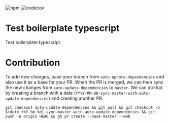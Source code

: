![npm](https://img.shields.io/npm/v/@txo/test-boilerplate-typescript)
![codecov](https://img.shields.io/codecov/c/github/technology-studio/test-boilerplate-typescript)
# Test boilerplate typescript #

Test boilerplate typescript

# Contribution
To add new changes, base your branch from `auto-update-dependencies` and also use it as a base for your PR. When the PR is merged, we can then sync the new changes from `auto-update-dependencies` to `master`. We can do that by creating a branch with a date (`YYYY-MM-DD-sync-master-with-auto-update-dependencies`) and creating another PR.

```
git checkout auto-update-dependencies && git pull && git checkout -b $(date +%Y-%m-%d)-sync-master-with-auto-update-dependencies && git push -u origin HEAD && gh pr create --base master --web
```
